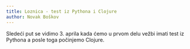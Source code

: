 ```yaml
---
title: Loznica - test iz Pythona i Clojure
author: Novak Boškov
---
```


Sledeći put se vidimo 3. aprila kada ćemo u prvom delu vežbi imati
test iz Pythona a posle toga počinjemo Clojure.
